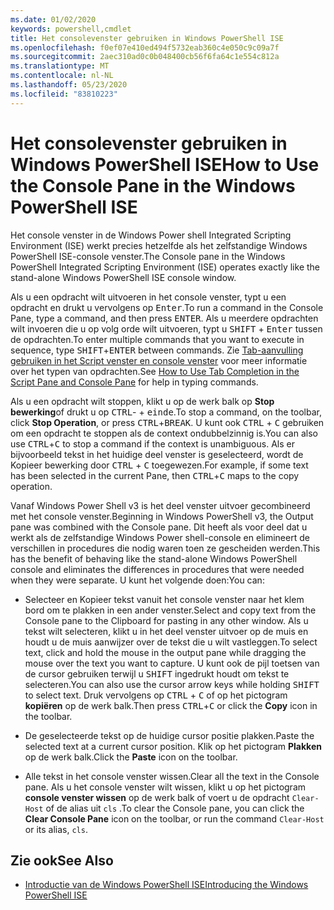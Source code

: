 ```yaml
---
ms.date: 01/02/2020
keywords: powershell,cmdlet
title: Het consolevenster gebruiken in Windows PowerShell ISE
ms.openlocfilehash: f0ef07e410ed494f5732eab360c4e050c9c09a7f
ms.sourcegitcommit: 2aec310ad0c0b048400cb56f6fa64c1e554c812a
ms.translationtype: MT
ms.contentlocale: nl-NL
ms.lasthandoff: 05/23/2020
ms.locfileid: "83810223"
---
```

# <a name="how-to-use-the-console-pane-in-the-windows-powershell-ise"></a><span data-ttu-id="afcde-103">Het consolevenster gebruiken in Windows PowerShell ISE</span><span class="sxs-lookup"><span data-stu-id="afcde-103">How to Use the Console Pane in the Windows PowerShell ISE</span></span>

<span data-ttu-id="afcde-104">Het console venster in de Windows Power shell Integrated Scripting Environment (ISE) werkt precies hetzelfde als het zelfstandige Windows PowerShell ISE-console venster.</span><span class="sxs-lookup"><span data-stu-id="afcde-104">The Console pane in the Windows PowerShell Integrated Scripting Environment (ISE) operates exactly like the stand-alone Windows PowerShell ISE console window.</span></span>

<span data-ttu-id="afcde-105">Als u een opdracht wilt uitvoeren in het console venster, typt u een opdracht en drukt u vervolgens op <kbd>Enter</kbd>.</span><span class="sxs-lookup"><span data-stu-id="afcde-105">To run a command in the Console Pane, type a command, and then press <kbd>ENTER</kbd>.</span></span> <span data-ttu-id="afcde-106">Als u meerdere opdrachten wilt invoeren die u op volg orde wilt uitvoeren, typt u <kbd>SHIFT</kbd> + <kbd>Enter</kbd> tussen de opdrachten.</span><span class="sxs-lookup"><span data-stu-id="afcde-106">To enter multiple commands that you want to execute in sequence, type <kbd>SHIFT</kbd>+<kbd>ENTER</kbd> between commands.</span></span> <span data-ttu-id="afcde-107">Zie [Tab-aanvulling gebruiken in het Script venster en console venster](How-to-Use-Tab-Completion-in-the-Script-Pane-and-Console-Pane.md) voor meer informatie over het typen van opdrachten.</span><span class="sxs-lookup"><span data-stu-id="afcde-107">See [How to Use Tab Completion in the Script Pane and Console Pane](How-to-Use-Tab-Completion-in-the-Script-Pane-and-Console-Pane.md) for help in typing commands.</span></span>

<span data-ttu-id="afcde-108">Als u een opdracht wilt stoppen, klikt u op de werk balk op **Stop bewerking**of drukt u op <kbd>CTRL</kbd>- + <kbd>einde</kbd>.</span><span class="sxs-lookup"><span data-stu-id="afcde-108">To stop a command, on the toolbar, click **Stop Operation**, or press <kbd>CTRL</kbd>+<kbd>BREAK</kbd>.</span></span> <span data-ttu-id="afcde-109">U kunt ook <kbd>CTRL</kbd> + <kbd>C</kbd> gebruiken om een opdracht te stoppen als de context ondubbelzinnig is.</span><span class="sxs-lookup"><span data-stu-id="afcde-109">You can also use <kbd>CTRL</kbd>+<kbd>C</kbd> to stop a command if the context is unambiguous.</span></span> <span data-ttu-id="afcde-110">Als er bijvoorbeeld tekst in het huidige deel venster is geselecteerd, wordt de Kopieer bewerking door <kbd>CTRL</kbd> + <kbd>C</kbd> toegewezen.</span><span class="sxs-lookup"><span data-stu-id="afcde-110">For example, if some text has been selected in the current Pane, then <kbd>CTRL</kbd>+<kbd>C</kbd> maps to the copy operation.</span></span>

<span data-ttu-id="afcde-111">Vanaf Windows Power Shell v3 is het deel venster uitvoer gecombineerd met het console venster.</span><span class="sxs-lookup"><span data-stu-id="afcde-111">Beginning in Windows PowerShell v3, the Output pane was combined with the Console pane.</span></span> <span data-ttu-id="afcde-112">Dit heeft als voor deel dat u werkt als de zelfstandige Windows Power shell-console en elimineert de verschillen in procedures die nodig waren toen ze gescheiden werden.</span><span class="sxs-lookup"><span data-stu-id="afcde-112">This has the benefit of behaving like the stand-alone Windows PowerShell console and eliminates the differences in procedures that were needed when they were separate.</span></span> <span data-ttu-id="afcde-113">U kunt het volgende doen:</span><span class="sxs-lookup"><span data-stu-id="afcde-113">You can:</span></span>

- <span data-ttu-id="afcde-114">Selecteer en Kopieer tekst vanuit het console venster naar het klem bord om te plakken in een ander venster.</span><span class="sxs-lookup"><span data-stu-id="afcde-114">Select and copy text from the Console pane to the Clipboard for pasting in any other window.</span></span> <span data-ttu-id="afcde-115">Als u tekst wilt selecteren, klikt u in het deel venster uitvoer op de muis en houdt u de muis aanwijzer over de tekst die u wilt vastleggen.</span><span class="sxs-lookup"><span data-stu-id="afcde-115">To select text, click and hold the mouse in the output pane while dragging the mouse over the text you want to capture.</span></span> <span data-ttu-id="afcde-116">U kunt ook de pijl toetsen van de cursor gebruiken terwijl u <kbd>SHIFT</kbd> ingedrukt houdt om tekst te selecteren.</span><span class="sxs-lookup"><span data-stu-id="afcde-116">You can also use the cursor arrow keys while holding <kbd>SHIFT</kbd> to select text.</span></span> <span data-ttu-id="afcde-117">Druk vervolgens op <kbd>CTRL</kbd> + <kbd>C</kbd> of op het pictogram **kopiëren** op de werk balk.</span><span class="sxs-lookup"><span data-stu-id="afcde-117">Then press <kbd>CTRL</kbd>+<kbd>C</kbd> or click the **Copy** icon in the toolbar.</span></span>

- <span data-ttu-id="afcde-118">De geselecteerde tekst op de huidige cursor positie plakken.</span><span class="sxs-lookup"><span data-stu-id="afcde-118">Paste the selected text at a current cursor position.</span></span> <span data-ttu-id="afcde-119">Klik op het pictogram **Plakken** op de werk balk.</span><span class="sxs-lookup"><span data-stu-id="afcde-119">Click the **Paste** icon on the toolbar.</span></span>

- <span data-ttu-id="afcde-120">Alle tekst in het console venster wissen.</span><span class="sxs-lookup"><span data-stu-id="afcde-120">Clear all the text in the Console pane.</span></span> <span data-ttu-id="afcde-121">Als u het console venster wilt wissen, klikt u op het pictogram **console venster wissen** op de werk balk of voert u de opdracht `Clear-Host` of de alias uit `cls` .</span><span class="sxs-lookup"><span data-stu-id="afcde-121">To clear the Console pane, you can click the **Clear Console Pane** icon on the toolbar, or run the command `Clear-Host` or its alias, `cls`.</span></span>

## <a name="see-also"></a><span data-ttu-id="afcde-122">Zie ook</span><span class="sxs-lookup"><span data-stu-id="afcde-122">See Also</span></span>

- [<span data-ttu-id="afcde-123">Introductie van de Windows PowerShell ISE</span><span class="sxs-lookup"><span data-stu-id="afcde-123">Introducing the Windows PowerShell ISE</span></span>](Introducing-the-Windows-PowerShell-ISE.md)

